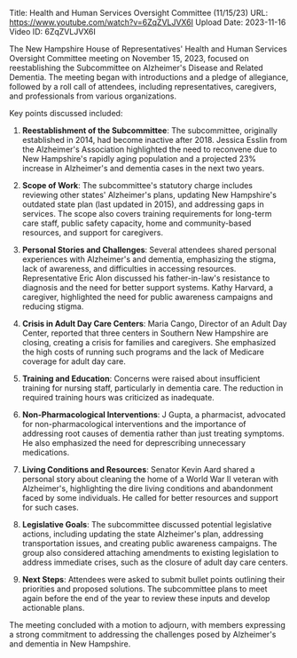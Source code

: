 Title: Health and Human Services Oversight Committee (11/15/23)
URL: https://www.youtube.com/watch?v=6ZqZVLJVX6I
Upload Date: 2023-11-16
Video ID: 6ZqZVLJVX6I

The New Hampshire House of Representatives' Health and Human Services Oversight Committee meeting on November 15, 2023, focused on reestablishing the Subcommittee on Alzheimer's Disease and Related Dementia. The meeting began with introductions and a pledge of allegiance, followed by a roll call of attendees, including representatives, caregivers, and professionals from various organizations.

Key points discussed included:
1. **Reestablishment of the Subcommittee**: The subcommittee, originally established in 2014, had become inactive after 2018. Jessica Esslin from the Alzheimer's Association highlighted the need to reconvene due to New Hampshire's rapidly aging population and a projected 23% increase in Alzheimer's and dementia cases in the next two years.

2. **Scope of Work**: The subcommittee's statutory charge includes reviewing other states' Alzheimer's plans, updating New Hampshire's outdated state plan (last updated in 2015), and addressing gaps in services. The scope also covers training requirements for long-term care staff, public safety capacity, home and community-based resources, and support for caregivers.

3. **Personal Stories and Challenges**: Several attendees shared personal experiences with Alzheimer's and dementia, emphasizing the stigma, lack of awareness, and difficulties in accessing resources. Representative Eric Alon discussed his father-in-law's resistance to diagnosis and the need for better support systems. Kathy Harvard, a caregiver, highlighted the need for public awareness campaigns and reducing stigma.

4. **Crisis in Adult Day Care Centers**: Maria Cango, Director of an Adult Day Center, reported that three centers in Southern New Hampshire are closing, creating a crisis for families and caregivers. She emphasized the high costs of running such programs and the lack of Medicare coverage for adult day care.

5. **Training and Education**: Concerns were raised about insufficient training for nursing staff, particularly in dementia care. The reduction in required training hours was criticized as inadequate.

6. **Non-Pharmacological Interventions**: J Gupta, a pharmacist, advocated for non-pharmacological interventions and the importance of addressing root causes of dementia rather than just treating symptoms. He also emphasized the need for deprescribing unnecessary medications.

7. **Living Conditions and Resources**: Senator Kevin Aard shared a personal story about cleaning the home of a World War II veteran with Alzheimer's, highlighting the dire living conditions and abandonment faced by some individuals. He called for better resources and support for such cases.

8. **Legislative Goals**: The subcommittee discussed potential legislative actions, including updating the state Alzheimer's plan, addressing transportation issues, and creating public awareness campaigns. The group also considered attaching amendments to existing legislation to address immediate crises, such as the closure of adult day care centers.

9. **Next Steps**: Attendees were asked to submit bullet points outlining their priorities and proposed solutions. The subcommittee plans to meet again before the end of the year to review these inputs and develop actionable plans.

The meeting concluded with a motion to adjourn, with members expressing a strong commitment to addressing the challenges posed by Alzheimer's and dementia in New Hampshire.